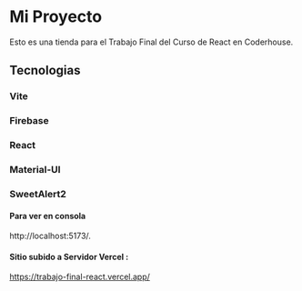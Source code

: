 # Mi Proyecto

Esto es una tienda para el Trabajo Final del Curso de React en Coderhouse.

## Tecnologias

### Vite

### Firebase

### React

### Material-UI

### SweetAlert2

#### Para ver en consola

http://localhost:5173/.

#### Sitio subido a Servidor Vercel :

https://trabajo-final-react.vercel.app/
